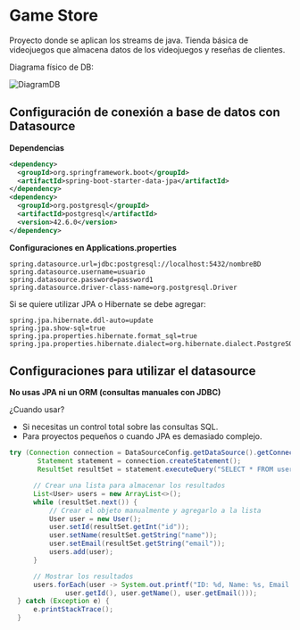 # Game Store
Proyecto donde se aplican los streams de java.
Tienda básica de videojuegos que almacena datos de los videojuegos y reseñas de clientes.

Diagrama físico de DB:


![DiagramDB](https://github.com/user-attachments/assets/b7ab1735-43b1-4fc9-88fb-2735740c13da)

## Configuración de conexión a base de datos con Datasource
**Dependencias**
```xml
<dependency>
  <groupId>org.springframework.boot</groupId>
  <artifactId>spring-boot-starter-data-jpa</artifactId>
</dependency>
<dependency>
  <groupId>org.postgresql</groupId>
  <artifactId>postgresql</artifactId>
  <version>42.6.0</version>
</dependency>
```

**Configuraciones en Applications.properties**
```
spring.datasource.url=jdbc:postgresql://localhost:5432/nombreBD
spring.datasource.username=usuario
spring.datasource.password=password1
spring.datasource.driver-class-name=org.postgresql.Driver
```

Si se quiere utilizar JPA o Hibernate se debe agregar:

```
spring.jpa.hibernate.ddl-auto=update
spring.jpa.show-sql=true
spring.jpa.properties.hibernate.format_sql=true
spring.jpa.properties.hibernate.dialect=org.hibernate.dialect.PostgreSQLDialect
```
## Configuraciones para utilizar el datasource
 **No usas JPA ni un ORM (consultas manuales con JDBC)**
 
  ¿Cuando usar?
 - Si necesitas un control total sobre las consultas SQL.
 - Para proyectos pequeños o cuando JPA es demasiado complejo.
   
```java
try (Connection connection = DataSourceConfig.getDataSource().getConnection();
       Statement statement = connection.createStatement();
       ResultSet resultSet = statement.executeQuery("SELECT * FROM users")) {

      // Crear una lista para almacenar los resultados
      List<User> users = new ArrayList<>();
      while (resultSet.next()) {
          // Crear el objeto manualmente y agregarlo a la lista
          User user = new User();
          user.setId(resultSet.getInt("id"));
          user.setName(resultSet.getString("name"));
          user.setEmail(resultSet.getString("email"));
          users.add(user);
      }

      // Mostrar los resultados
      users.forEach(user -> System.out.printf("ID: %d, Name: %s, Email: %s%n",
              user.getId(), user.getName(), user.getEmail()));
  } catch (Exception e) {
      e.printStackTrace();
  }
```

